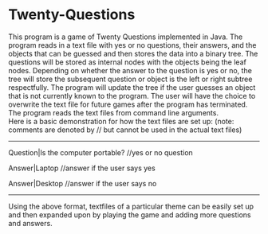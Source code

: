 # Twenty-Questions
This program is a game of Twenty Questions implemented in Java. The program reads in a text file with yes or no questions, their answers, and the objects that can be guessed and then stores the data into a binary tree. The questions will be stored as internal nodes with the objects being the leaf nodes. Depending on whether the answer to the question is yes or no, the tree will store the subsequent question or object is the left or right subtree respectfully. The program will update the tree if the user guesses an object that is not currently known to the program. The user will have the choice to overwrite the text file for future games after the program has terminated. The program reads the text files from command line arguments.  
Here is a basic demonstration for how the text files are set up: (note: comments are denoted by // but cannot be used in the actual text files)

---

Question|Is the computer portable? //yes or no question

Answer|Laptop //answer if the user says yes

Answer|Desktop //answer if the user says no

---

Using the above format, textfiles of a particular theme can be easily set up and then expanded upon by playing the game and adding more questions and answers.
